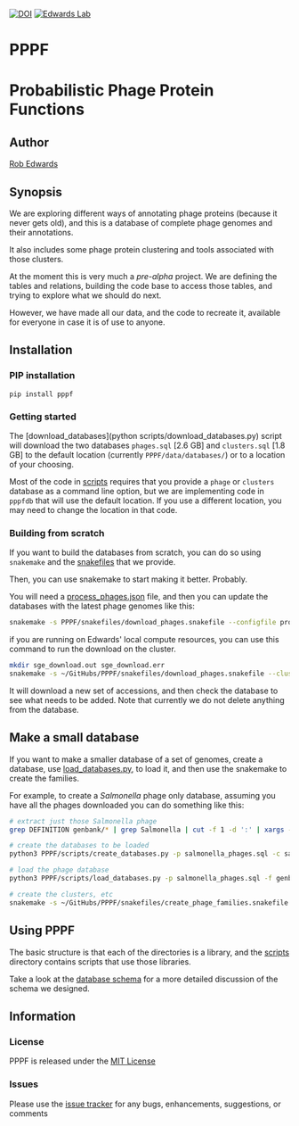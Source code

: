 [![DOI](https://www.zenodo.org/badge/231460796.svg)](https://www.zenodo.org/badge/latestdoi/231460796)
[![Edwards Lab](https://img.shields.io/badge/Bioinformatics-EdwardsLab-03A9F4)](https://edwards.sdsu.edu/research)


# PPPF
# Probabilistic Phage Protein Functions

## Author

[Rob Edwards](https://twitter.com/linsalrob)


## Synopsis

We are exploring different ways of annotating phage proteins (because it never gets old), and this is a  database of complete phage genomes and their annotations.

It also includes some phage protein clustering and tools associated with those clusters.

At the moment this is very much a _pre-alpha_ project. We are defining the tables and relations, building the code base to access those tables, and trying to explore what we should do next.

However, we have made all our data, and the code to recreate it, available for everyone in case it is of use to anyone. 

## Installation

### PIP installation

```pythonstub
pip install pppf
```

### Getting started
 
The [download_databases](python scripts/download_databases.py) script will download the two databases `phages.sql` [2.6 GB] and `clusters.sql` [1.8 GB] to the default location (currently `PPPF/data/databases/`) or to a location of your choosing. 

Most of the code in [scripts](scripts/) requires that you provide a `phage` or `clusters` database as a command line option, but we are implementing code in `pppfdb` that will use the default location. If you use a different location, you may need to change the location in that code.
 
 
### Building from scratch
 
If you want to build the databases from scratch, you can do so using `snakemake` and the [snakefiles](snakefiles/) that we provide.
 
 Then, you can use snakemake to start making it better. Probably.
 
 You will need a [process_phages.json](snakefiles/process_phages.json) file, and then you can update the databases 
 with the latest phage genomes like this:
 
 
```bash
snakemake -s PPPF/snakefiles/download_phages.snakefile --configfile process_phages.json
```


if you are running on Edwards' local compute resources, you can use this command to run the download on the cluster. 

```bash
mkdir sge_download.out sge_download.err
snakemake -s ~/GitHubs/PPPF/snakefiles/download_phages.snakefile --cluster 'qsub -cwd -o sge_download.out -e sge_download.err -V -q important' --local-cores 6 -j 600 --latency-wait 60
```
 
 It will download a new set of accessions, and then check the database to see what needs to be added. 
 Note that currently we do not delete anything from the database.
 

## Make a small database

If you want to make a smaller database of a set of genomes, create a database, use [load_databases.py](scripts/load_databases.py), to load it, and then use the snakemake to create the families.

For example, to create a *Salmonella* phage only database, assuming you have all the phages downloaded you can do something like this:

```bash
# extract just those Salmonella phage
grep DEFINITION genbank/* | grep Salmonella | cut -f 1 -d ':' | xargs -i cat {} >> Salmonella_phage.gbk

# create the databases to be loaded
python3 PPPF/scripts/create_databases.py -p salmonella_phages.sql -c salmonella_clusters.sql -v

# load the phage database
python3 PPPF/scripts/load_databases.py -p salmonella_phages.sql -f genbank/Salmonella_phage.gbk -v

# create the clusters, etc
snakemake -s ~/GitHubs/PPPF/snakefiles/create_phage_families.snakefile -j 24
```



## Using PPPF

The basic structure is that each of the directories is a library, and the [scripts](scripts/) directory contains scripts that use those libraries. 

Take a look at the [database schema](Schema.md) for a more detailed discussion of the schema we designed.


## Information

### License

PPPF is released under the [MIT License](LICENSE)

### Issues

Please use the [issue tracker](https://github.com/linsalrob/PPPF/issues) for any bugs, enhancements, suggestions, or comments

